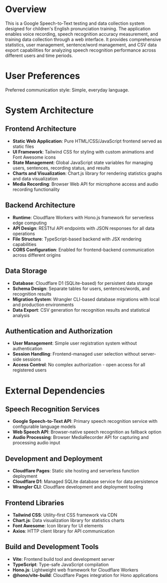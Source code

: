 # Overview

This is a Google Speech-to-Text testing and data collection system designed for children's English pronunciation training. The application enables voice recording, speech recognition accuracy measurement, and training data collection through a web interface. It provides comprehensive statistics, user management, sentence/word management, and CSV data export capabilities for analyzing speech recognition performance across different users and time periods.

# User Preferences

Preferred communication style: Simple, everyday language.

# System Architecture

## Frontend Architecture
- **Static Web Application**: Pure HTML/CSS/JavaScript frontend served as static files
- **UI Framework**: Tailwind CSS for styling with custom animations and Font Awesome icons
- **State Management**: Global JavaScript state variables for managing users, sentences, recording status, and results
- **Charts and Visualization**: Chart.js library for rendering statistics graphs and data visualization
- **Media Recording**: Browser Web API for microphone access and audio recording functionality

## Backend Architecture
- **Runtime**: Cloudflare Workers with Hono.js framework for serverless edge computing
- **API Design**: RESTful API endpoints with JSON responses for all data operations
- **File Structure**: TypeScript-based backend with JSX rendering capabilities
- **CORS Configuration**: Enabled for frontend-backend communication across different origins

## Data Storage
- **Database**: Cloudflare D1 (SQLite-based) for persistent data storage
- **Schema Design**: Separate tables for users, sentences/words, and recognition results
- **Migration System**: Wrangler CLI-based database migrations with local and production environments
- **Data Export**: CSV generation for recognition results and statistical analysis

## Authentication and Authorization
- **User Management**: Simple user registration system without authentication
- **Session Handling**: Frontend-managed user selection without server-side sessions
- **Access Control**: No complex authorization - open access for all registered users

# External Dependencies

## Speech Recognition Services
- **Google Speech-to-Text API**: Primary speech recognition service with configurable language models
- **Web Speech API**: Browser-native speech recognition as fallback option
- **Audio Processing**: Browser MediaRecorder API for capturing and processing audio input

## Development and Deployment
- **Cloudflare Pages**: Static site hosting and serverless function deployment
- **Cloudflare D1**: Managed SQLite database service for data persistence
- **Wrangler CLI**: Cloudflare development and deployment tooling

## Frontend Libraries
- **Tailwind CSS**: Utility-first CSS framework via CDN
- **Chart.js**: Data visualization library for statistics charts
- **Font Awesome**: Icon library for UI elements
- **Axios**: HTTP client library for API communication

## Build and Development Tools
- **Vite**: Frontend build tool and development server
- **TypeScript**: Type-safe JavaScript compilation
- **Hono.js**: Lightweight web framework for Cloudflare Workers
- **@hono/vite-build**: Cloudflare Pages integration for Hono applications